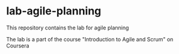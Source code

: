 # lab-agile-planning
This repository contains the lab for agile planning

The lab is a part of the course "Introduction to Agile and Scrum" on Coursera

